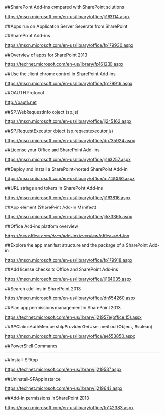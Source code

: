 ##SharePoint Add-ins compared with SharePoint solutions

https://msdn.microsoft.com/en-us/library/office/jj163114.aspx

##Apps run on Application Server Seperate from SharePoint

##SharePoint Add-ins

https://msdn.microsoft.com/en-us/library/office/fp179930.aspx

##Overview of apps for SharePoint 2013

https://technet.microsoft.com/en-us/library/fp161230.aspx

##Use the client chrome control in SharePoint Add-ins

https://msdn.microsoft.com/en-us/library/office/fp179916.aspx

##OAUTH Protocol

 http://oauth.net

##SP.WebRequestInfo object (sp.js)

https://msdn.microsoft.com/en-us/library/office/jj245162.aspx

##SP.RequestExecutor object (sp.requestexecutor.js)

https://msdn.microsoft.com/en-us/library/office/dn735924.aspx

##License your Office and SharePoint Add-ins

https://msdn.microsoft.com/en-us/library/office/jj163257.aspx

##Deploy and install a SharePoint-hosted SharePoint Add-in

https://msdn.microsoft.com/en-us/library/office/mt148586.aspx

##URL strings and tokens in SharePoint Add-ins

https://msdn.microsoft.com/en-us/library/office/jj163816.aspx

##App element (SharePoint Add-in Manifest)

https://msdn.microsoft.com/en-us/library/office/jj583365.aspx

##Office Add-ins platform overview

https://dev.office.com/docs/add-ins/overview/office-add-ins

##Explore the app manifest structure and the package of a SharePoint Add-in

https://msdn.microsoft.com/en-us/library/office/fp179918.aspx

##Add license checks to Office and SharePoint Add-ins

https://msdn.microsoft.com/en-us/library/office/jj164035.aspx

##Search add-ins in SharePoint 2013

https://msdn.microsoft.com/en-us/library/office/dn554260.aspx

##Plan app permissions management in SharePoint 2013

https://technet.microsoft.com/en-us/library/jj219576(office.15).aspx

##SPClaimsAuthMembershipProvider.GetUser method (Object, Boolean)

https://msdn.microsoft.com/en-us/library/office/ee553850.aspx

##PowerShell Commands

---------------------------------------------------------------

##Install-SPApp

https://technet.microsoft.com/en-us/library/jj219537.aspx

##Uninstall-SPAppInstance

https://technet.microsoft.com/en-us/library/jj219643.aspx


##Add-in permissions in SharePoint 2013

https://msdn.microsoft.com/en-us/library/office/fp142383.aspx









